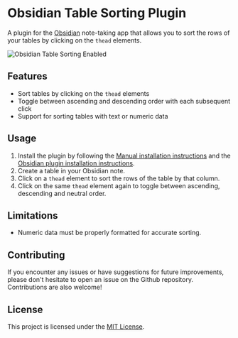 # Obsidian Table Sorting Plugin

A plugin for the [Obsidian](https://obsidian.md) note-taking app that allows you to sort the rows of your tables by clicking on the `thead` elements.

![Obsidian Table Sorting Enabled](attachments/table_showcase.png)

## Features

- Sort tables by clicking on the `thead` elements
- Toggle between ascending and descending order with each subsequent click
- Support for sorting tables with text or numeric data

## Usage

1. Install the plugin by following the [Manual installation instructions](https://github.com/obsidianmd/obsidian-sample-plugin#manually-installing-the-plugin) and the [Obsidian plugin installation instructions](https://help.obsidian.md/Extending+Obsidian/Community+plugins).
2. Create a table in your Obsidian note.
3. Click on a `thead` element to sort the rows of the table by that column.
4. Click on the same `thead` element again to toggle between ascending, descending and neutral order.

## Limitations

- Numeric data must be properly formatted for accurate sorting.

## Contributing

If you encounter any issues or have suggestions for future improvements, please don't hesitate to open an issue on the Github repository. Contributions are also welcome!

## License

This project is licensed under the [MIT License](LICENSE).

